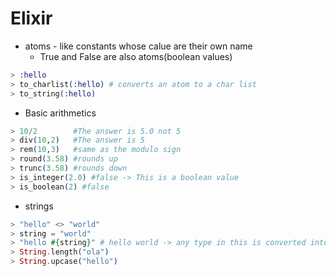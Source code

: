 # Elixir

- atoms - like constants whose calue are their own name
  - True and False are also atoms(boolean values)

```ex
> :hello
> to_charlist(:hello) # converts an atom to a char list
> to_string(:hello)
```

- Basic arithmetics

```ex
> 10/2        #The answer is 5.0 not 5
> div(10,2)   #The answer is 5
> rem(10,3)   #same as the modulo sign
> round(3.58) #rounds up
> trunc(3.58) #rounds down
> is_integer(2.0) #false -> This is a boolean value
> is_boolean(2) #false
```

- strings

```ex
> "hello" <> "world"
> string = "world"
> "hello #{string}" # hello world -> any type in this is converted into a string
> String.length("ola")
> String.upcase("hello")
```
